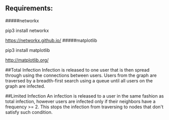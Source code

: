 ## Requirements:
#####networkx

  pip3 install networkx
  
  https://networkx.github.io/
#####matplotlib

  pip3 install matplotlib
  
  http://matplotlib.org/
  
##Total Infection
Infection is released to one user that is then spread through using the connections between users. Users from the graph are traversed by a breadth-first search using a queue until all users on the graph are infected.

##Limited Infection
An infection is released to a user in the same fashion as total infection, however users are infected only if their neighbors have a frequency >= 2. This stops the infection from traversing to nodes that don't satisfy such condition.
